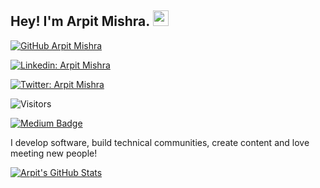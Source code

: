 
## Hey! I'm Arpit Mishra. <img src="https://media.giphy.com/media/hvRJCLFzcasrR4ia7z/giphy.gif" width="25px">

[![GitHub Arpit Mishra](https://img.shields.io/github/followers/arpitcodes?label=follow&style=social)](https://github.com/arpitcodes)

[![Linkedin: Arpit Mishra](https://img.shields.io/badge/-Arpit%20Mishra-blue?style=flat-square&logo=Linkedin&logoColor=white&link=https://www.linkedin.com/in/arpit-mishra368/)](https://www.linkedin.com/in/arpit-mishra368/)

[![Twitter: Arpit Mishra](https://img.shields.io/twitter/follow/vatsarpit_?style=social)](https://twitter.com/vatsarpit_)

![Visitors](https://visitor-badge.glitch.me/badge?page_id=arpitcodes&left_color=gray&right_color=blue)

[![Medium Badge](https://img.shields.io/badge/-@Arpit%20Mishra-black?style=flat-square&labelColor=000000&logo=Medium&link=https://medium.com/@arpitmishra.sln123)](https://medium.com/@arpitmishra.sln123)

I develop software, build technical communities, create content and love meeting new people!


[![Arpit's GitHub Stats](https://github-readme-stats.vercel.app/api?username=arpitcodes&hide=issues&count_private=true&show_icons=true&theme=calm)](https://github.com/arpitcodes/github-readme-stats)




<!--
**arpitcodes/arpitcodes** is a ✨ _special_ ✨ repository because its `README.md` (this file) appears on your GitHub profile.

Here are some ideas to get you started:

- 🔭 I’m currently working on ...
- 🌱 I’m currently learning ...
- 👯 I’m looking to collaborate on ...
- 🤔 I’m looking for help with ...
- 💬 Ask me about ...
- 📫 How to reach me: ...
- 😄 Pronouns: ...
- ⚡ Fun fact: ...
-->
